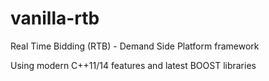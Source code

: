 # vanilla-rtb
Real Time Bidding (RTB) - Demand Side Platform framework 

Using modern C++11/14  features and latest BOOST libraries 
